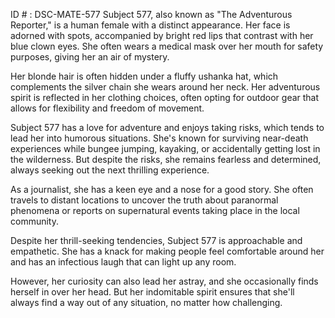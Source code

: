 ID # : DSC-MATE-577
Subject 577, also known as "The Adventurous Reporter," is a human female with a distinct appearance. Her face is adorned with spots, accompanied by bright red lips that contrast with her blue clown eyes. She often wears a medical mask over her mouth for safety purposes, giving her an air of mystery.

Her blonde hair is often hidden under a fluffy ushanka hat, which complements the silver chain she wears around her neck. Her adventurous spirit is reflected in her clothing choices, often opting for outdoor gear that allows for flexibility and freedom of movement.

Subject 577 has a love for adventure and enjoys taking risks, which tends to lead her into humorous situations. She's known for surviving near-death experiences while bungee jumping, kayaking, or accidentally getting lost in the wilderness. But despite the risks, she remains fearless and determined, always seeking out the next thrilling experience.

As a journalist, she has a keen eye and a nose for a good story. She often travels to distant locations to uncover the truth about paranormal phenomena or reports on supernatural events taking place in the local community.

Despite her thrill-seeking tendencies, Subject 577 is approachable and empathetic. She has a knack for making people feel comfortable around her and has an infectious laugh that can light up any room.

However, her curiosity can also lead her astray, and she occasionally finds herself in over her head. But her indomitable spirit ensures that she'll always find a way out of any situation, no matter how challenging.